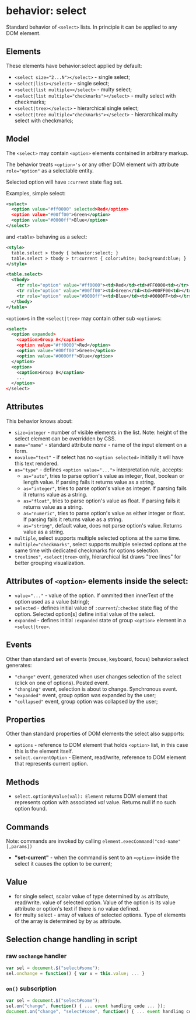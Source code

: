 # behavior: select

Standard behavior of `<select>` lists. In principle it can be applied to any DOM element.

## Elements

These elements have behavior:select applied by default:

* `<select size="2...N"></select>` - single select;
* `<select|list></select>` - single select;
* `<select|list multiple></select>` - multy select;
* `<select|list multiple="checkmarks"></select>`  - multy select with checkmarks;
* `<select|tree></select>` - hierarchical single select;
* `<select|tree multiple="checkmarks"></select>`  - hierarchical multy select with checkmarks;

## Model

The `<select>` may contain `<option>` elements contained in arbitrary markup.

The behavior treats `<option>'s` or any other DOM element with attribute `role="option"` as a selectable entity.

Selected option will have `:current`  state flag set.

Examples, simple select:

```XML
<select>
  <option value="#ff0000" selected>Red</option>
  <option value="#00ff00">Green</option>
  <option value="#0000ff">Blue</option>
</select>
```

and `<table>` behaving as a select:

```XML
<style>
  table.select > tbody { behavior:select; }
  table.select > tbody > tr:current { color:white; background:blue; }
</style>

<table.select>
  <tbody>
    <tr role="option" value="#ff0000"><td>Red</td><td>#FF0000<td></tr>
    <tr role="option" value="#00ff00"><td>Green</td><td>#00FF00<td></tr>
    <tr role="option" value="#0000ff"><td>Blue</td><td>#0000FF<td></tr>
  </tbody>
</table>
```

`<option>`s in the `<select|tree>` may contain other sub `<option>`s:

```XML
<select>
  <option expanded>
    <caption>Group A</caption>
    <option value="#ff0000">Red</option>
    <option value="#00ff00">Green</option>
    <option value="#0000ff">Blue</option>
  </option>
  <option>
    <caption>Group B</caption>
    ...
  </option>
</select>
```

## Attributes

This behavior knows about:

* `size=integer` - number of visible elements in the list. Note: height of the select element can be overridden by CSS.
* `name="name"` - standard attribute *name* - name of the input element on a form.
* `novalue="text"` - if select has no `<option selected>` initially it will have this text rendered.
* `as="type"` - defines `<option value="...">` interpretation rule, accepts:
  * `as="auto"`, tries to parse option's value as integer, float, boolean or length value. If parsing fails it returns value as a string.
  * `as="integer"`, tries to parse option's value as integer. If parsing fails it returns value as a string.
  * `as="float"`, tries to parse option's value as float. If parsing fails it returns value as a string.
  * `as="numeric"`, tries to parse option's value as either integer or float. If parsing fails it returns value as a string.
  * `as="string"`, default value, does not parse option's value. Returns value as a string.
* `multiple`, select supports multiple selected options at the same time. 
* `multiple="checkmarks"`, select supports multiple selected options at the same time with dedicated checkmarks for options selection.
* `treelines"`, `<select|tree>` only, hierarchical list draws "tree lines" for better grouping visualization.  

## Attributes of `<option>` elements inside the select:

* `value="..."` - value of the option. If ommited then innerText of the option used as a value (string);
* `selected` - defines initial value of `:current`/`:checked` state flag of the option. Selected option[s] define initial value of the select.
* `expanded` - defines initial `:expanded` state of group `<option>` element in a `<select|tree>`.

## Events

Other than standard set of events (mouse, keyboard, focus) behavior:select generates:

* `"change"` event, generated when user changes selection of the select (click on one of options). Posted event.
* `"changing"` event, selection is about to change. Synchronous event.
* `"expanded"` event, group option was expanded by the user;
* `"collapsed"` event, group option was collapsed by the user;

## Properties

Other than standard properties of DOM elements the select also supports:

* `options` - reference to DOM element that holds `<option>` list, in this case this is the element itself.
* `select.currentOption` - Element, read/write, reference to DOM element that represents current option.

## Methods

* `select.optionByValue(val): Element` returns DOM element that represents option with associated _val_ value. Returns null if no such option found.

## Commands

Note: commands are invoked by calling `element.execCommand("cmd-name"[,params])`

* **"set-current"** - when the command is sent to an `<option>` inside the select it causes the option to be current;


## Value

* for single select, scalar value of type determined by `as` attribute, read/write. value of selected option. Value of the option is its value attribute or option's text if there is no value defined.
* for multy select - array of values of selected options. Type of elements of the array is determined by by `as` attribute.

## Selection change handling in script

### raw `onchange` handler

```JavaScript
var sel = document.$("select#some");
sel.onchange = function() { var v = this.value; ... }
```

### `on()` subscription

```JavaScript
var sel = document.$("select#some");
sel.on("change", function() { ... event handling code ... });
document.on("change", "select#some", function() { ... event handling code ... });
```
